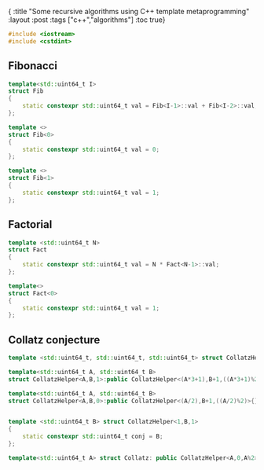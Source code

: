 {
 :title "Some recursive algorithms using C++ template metaprogramming"
 :layout :post
 :tags  ["c++","algorithms"]
 :toc true}



```C++
#include <iostream>
#include <cstdint>
```

## Fibonacci

```C++
template<std::uint64_t I>
struct Fib
{
    static constexpr std::uint64_t val = Fib<I-1>::val + Fib<I-2>::val;
};

template <>
struct Fib<0>
{
    static constexpr std::uint64_t val = 0;
};

template <>
struct Fib<1>
{
    static constexpr std::uint64_t val = 1;
};
```

## Factorial

```C++
template <std::uint64_t N>
struct Fact
{
    static constexpr std::uint64_t val = N * Fact<N-1>::val;
};

template<>
struct Fact<0>
{
    static constexpr std::uint64_t val = 1;
};
```

## Collatz conjecture

```C++
template <std::uint64_t, std::uint64_t, std::uint64_t> struct CollatzHelper;

template<std::uint64_t A, std::uint64_t B>
struct CollatzHelper<A,B,1>:public CollatzHelper<(A*3+1),B+1,((A*3+1)%2)>{};

template<std::uint64_t A, std::uint64_t B>
struct CollatzHelper<A,B,0>:public CollatzHelper<(A/2),B+1,((A/2)%2)>{};


template <std::uint64_t B> struct CollatzHelper<1,B,1>
{
    static constexpr std::uint64_t conj = B;
};

template<std::uint64_t A> struct Collatz: public CollatzHelper<A,0,A%2>{};
```
